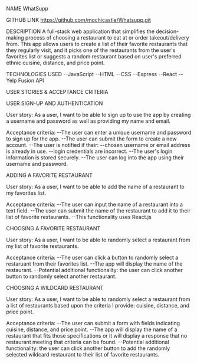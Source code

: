 NAME
WhatSupp

GITHUB LINK
https://github.com/mochicastle/Whatsupp.git

DESCRIPTION
A full-stack web application that simplifies the decision-making process of choosing a
restaurant to eat at or order takeout/delivery from. This app allows users to create a
list of their favorite restaurants that they regularly visit, and it picks one of the
restaurants from the user's favorites list or suggests a random restaurant based on user's
preferred ethnic cuisine, distance, and price point.

TECHNOLOGIES USED
--JavaScript
--HTML
--CSS
--Express
--React
--Yelp Fusion API

USER STORIES & ACCEPTANCE CRITERIA

USER SIGN-UP AND AUTHENTICATION

User story:
As a user, I want to be able to sign up to use the app by creating a username and password as
well as providing my name and email.

Acceptance criteria:
--The user can enter a unique username and password to sign up for the app.
--The user can submit the form to create a new account.
--The user is notified if their:
    --chosen username or email address is already in use.
    --login credentials are incorrect.
--The user's login information is stored securely.
--The user can log into the app using their username and password.

ADDING A FAVORITE RESTAURANT

User story:
As a user, I want to be able to add the name of a restaurant to my favorites list.

Acceptance criteria:
--The user can input the name of a restaurant into a text field.
--The user can submit the name of the restaurant to add it to their list of favorite restaurants.
--This functionality uses React.js

CHOOSING A FAVORITE RESTAURANT

User story:
As a user, I want to be able to randomly select a restaurant from my list of favorite restaurants.

Acceptance criteria:
--The user can click a button to randomly select a restaruant from their favorites list.
--The app will display the name of the restaurant.
--Potential additional functionality: the user can click another button to randomly select
another restaurant.

CHOOSING A WILDCARD RESTAURANT

User story:
As a user, I want to be able to randomly select a restaurant from a list of restaurants based
upon the criteria I provide: cuisine, distance, and price point.

Acceptance criteria:
--The user can submit a form with fields indicating cuisine, distance, and price point.
--The app will display the name of a restaurant that fits those specifications or it will display
a response that no restaurant meeting that criteria can be found.
--Potential additional functionality: the user can click another button to add the randomly
selected wildcard restaurant to their list of favorite restaurants.
